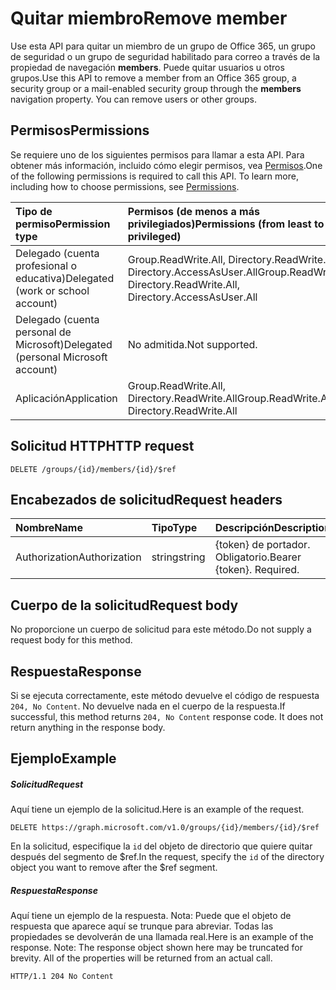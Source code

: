 # <a name="remove-member"></a><span data-ttu-id="bdfb7-101">Quitar miembro</span><span class="sxs-lookup"><span data-stu-id="bdfb7-101">Remove member</span></span>

<span data-ttu-id="bdfb7-p101">Use esta API para quitar un miembro de un grupo de Office 365, un grupo de seguridad o un grupo de seguridad habilitado para correo a través de la propiedad de navegación **members**. Puede quitar usuarios u otros grupos.</span><span class="sxs-lookup"><span data-stu-id="bdfb7-p101">Use this API to remove a member from an Office 365 group, a security group or a mail-enabled security group through the **members** navigation property. You can remove users or other groups.</span></span>

## <a name="permissions"></a><span data-ttu-id="bdfb7-104">Permisos</span><span class="sxs-lookup"><span data-stu-id="bdfb7-104">Permissions</span></span>
<span data-ttu-id="bdfb7-p102">Se requiere uno de los siguientes permisos para llamar a esta API. Para obtener más información, incluido cómo elegir permisos, vea [Permisos](../../../concepts/permissions_reference.md).</span><span class="sxs-lookup"><span data-stu-id="bdfb7-p102">One of the following permissions is required to call this API. To learn more, including how to choose permissions, see [Permissions](../../../concepts/permissions_reference.md).</span></span>


|<span data-ttu-id="bdfb7-107">Tipo de permiso</span><span class="sxs-lookup"><span data-stu-id="bdfb7-107">Permission type</span></span>      | <span data-ttu-id="bdfb7-108">Permisos (de menos a más privilegiados)</span><span class="sxs-lookup"><span data-stu-id="bdfb7-108">Permissions (from least to most privileged)</span></span>              |
|:--------------------|:---------------------------------------------------------|
|<span data-ttu-id="bdfb7-109">Delegado (cuenta profesional o educativa)</span><span class="sxs-lookup"><span data-stu-id="bdfb7-109">Delegated (work or school account)</span></span> | <span data-ttu-id="bdfb7-110">Group.ReadWrite.All, Directory.ReadWrite.All, Directory.AccessAsUser.All</span><span class="sxs-lookup"><span data-stu-id="bdfb7-110">Group.ReadWrite.All, Directory.ReadWrite.All, Directory.AccessAsUser.All</span></span>    |
|<span data-ttu-id="bdfb7-111">Delegado (cuenta personal de Microsoft)</span><span class="sxs-lookup"><span data-stu-id="bdfb7-111">Delegated (personal Microsoft account)</span></span> | <span data-ttu-id="bdfb7-112">No admitida.</span><span class="sxs-lookup"><span data-stu-id="bdfb7-112">Not supported.</span></span>    |
|<span data-ttu-id="bdfb7-113">Aplicación</span><span class="sxs-lookup"><span data-stu-id="bdfb7-113">Application</span></span> | <span data-ttu-id="bdfb7-114">Group.ReadWrite.All, Directory.ReadWrite.All</span><span class="sxs-lookup"><span data-stu-id="bdfb7-114">Group.ReadWrite.All, Directory.ReadWrite.All</span></span> |

## <a name="http-request"></a><span data-ttu-id="bdfb7-115">Solicitud HTTP</span><span class="sxs-lookup"><span data-stu-id="bdfb7-115">HTTP request</span></span>
<!-- { "blockType": "ignored" } -->
```http
DELETE /groups/{id}/members/{id}/$ref
```
## <a name="request-headers"></a><span data-ttu-id="bdfb7-116">Encabezados de solicitud</span><span class="sxs-lookup"><span data-stu-id="bdfb7-116">Request headers</span></span>
| <span data-ttu-id="bdfb7-117">Nombre</span><span class="sxs-lookup"><span data-stu-id="bdfb7-117">Name</span></span>       | <span data-ttu-id="bdfb7-118">Tipo</span><span class="sxs-lookup"><span data-stu-id="bdfb7-118">Type</span></span> | <span data-ttu-id="bdfb7-119">Descripción</span><span class="sxs-lookup"><span data-stu-id="bdfb7-119">Description</span></span>|
|:---------------|:--------|:----------|
| <span data-ttu-id="bdfb7-120">Authorization</span><span class="sxs-lookup"><span data-stu-id="bdfb7-120">Authorization</span></span>  | <span data-ttu-id="bdfb7-121">string</span><span class="sxs-lookup"><span data-stu-id="bdfb7-121">string</span></span>  | <span data-ttu-id="bdfb7-p103">{token} de portador. Obligatorio.</span><span class="sxs-lookup"><span data-stu-id="bdfb7-p103">Bearer {token}. Required.</span></span> |

## <a name="request-body"></a><span data-ttu-id="bdfb7-124">Cuerpo de la solicitud</span><span class="sxs-lookup"><span data-stu-id="bdfb7-124">Request body</span></span>
<span data-ttu-id="bdfb7-125">No proporcione un cuerpo de solicitud para este método.</span><span class="sxs-lookup"><span data-stu-id="bdfb7-125">Do not supply a request body for this method.</span></span>

## <a name="response"></a><span data-ttu-id="bdfb7-126">Respuesta</span><span class="sxs-lookup"><span data-stu-id="bdfb7-126">Response</span></span>

<span data-ttu-id="bdfb7-p104">Si se ejecuta correctamente, este método devuelve el código de respuesta `204, No Content`. No devuelve nada en el cuerpo de la respuesta.</span><span class="sxs-lookup"><span data-stu-id="bdfb7-p104">If successful, this method returns `204, No Content` response code. It does not return anything in the response body.</span></span>

## <a name="example"></a><span data-ttu-id="bdfb7-129">Ejemplo</span><span class="sxs-lookup"><span data-stu-id="bdfb7-129">Example</span></span>
##### <a name="request"></a><span data-ttu-id="bdfb7-130">Solicitud</span><span class="sxs-lookup"><span data-stu-id="bdfb7-130">Request</span></span>
<span data-ttu-id="bdfb7-131">Aquí tiene un ejemplo de la solicitud.</span><span class="sxs-lookup"><span data-stu-id="bdfb7-131">Here is an example of the request.</span></span>
<!-- {
  "blockType": "request",
  "name": "create_directoryobject_from_group"
}-->
```http
DELETE https://graph.microsoft.com/v1.0/groups/{id}/members/{id}/$ref
```
<span data-ttu-id="bdfb7-132">En la solicitud, especifique la `id` del objeto de directorio que quiere quitar después del segmento de $ref.</span><span class="sxs-lookup"><span data-stu-id="bdfb7-132">In the request, specify the `id` of the directory object you want to remove after the $ref segment.</span></span>

##### <a name="response"></a><span data-ttu-id="bdfb7-133">Respuesta</span><span class="sxs-lookup"><span data-stu-id="bdfb7-133">Response</span></span>
<span data-ttu-id="bdfb7-p105">Aquí tiene un ejemplo de la respuesta. Nota: Puede que el objeto de respuesta que aparece aquí se trunque para abreviar. Todas las propiedades se devolverán de una llamada real.</span><span class="sxs-lookup"><span data-stu-id="bdfb7-p105">Here is an example of the response. Note: The response object shown here may be truncated for brevity. All of the properties will be returned from an actual call.</span></span>
<!-- {
  "blockType": "response",
  "truncated": true,
  "@odata.type": "microsoft.graph.directoryObject"
} -->
```http
HTTP/1.1 204 No Content
```

<!-- uuid: 8fcb5dbc-d5aa-4681-8e31-b001d5168d79
2015-10-25 14:57:30 UTC -->
<!-- {
  "type": "#page.annotation",
  "description": "Create member",
  "keywords": "",
  "section": "documentation",
  "tocPath": ""
}-->
